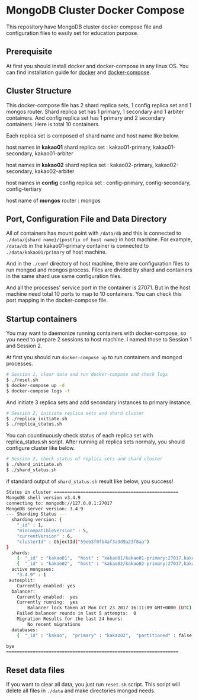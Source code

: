 # MongoDB Cluster Docker Compose

This repository have MongoDB cluster docker compose file and configuration files to easily set for education purpose.

## Prerequisite

At first you should install docker and docker-compose in any linux OS. You can find installation guide for [docker](https://docs.docker.com/engine/installation/linux/docker-ce/centos/) and [docker-compose](https://docs.docker.com/compose/install/).

## Cluster Structure

This docker-compose file has 2 shard replica sets, 1 config replica set and 1 mongos router. Shard replica set has 1 primary, 1 secondary and 1 arbiter containers. And config replica set has 1 primary and 2 secondary containers. Here is total 10 containers.

Each replica set is composed of shard name and host name like below.

host names in **kakao01** shard replica set
: kakao01-primary, kakao01-secondary, kakao01-arbiter

host names in **kakao02** shard replica set
: kakao02-primary, kakao02-secondary, kakao02-arbiter

host names in **config** config replica set
: config-primary, config-secondary, config-tertiary

host name of **mongos** router
: mongos

## Port, Configuration File and Data Directory

All of containers has mount point with `/data/db` and this is connected to `./data/{shard name}/{postfix of host name}` in host machine. For example, `/data/db` in the kakao01-primary container is connected to `./data/kakao01/primary` of host machine.

And in the `./conf` directory of host machine, there are configuration files to run mongod and mongos process. Files are divided by shard and containers in the same shard use same configuration files.

And all the processes' service port in the container is 27071. But in the host machine need total 10 ports to map to 10 containers. You can check this port mapping in the docker-compose file.

## Startup containers

You may want to daemonize running containers with docker-compose, so you need to prepare 2 sessions to host machine. I named those to Session 1 and Session 2.

At first you should run `docker-compose up` to run containers and mongod processes.

```bash
# Session 1, clear data and run docker-compose and check logs
$ ./reset.sh
$ docker-compose up -d
$ docker-compose logs -f
```

And initiate 3 replica sets and add secondary instances to primary instance.

```bash
# Session 2, initiate replica sets and shard cluster
$ ./replica_initiate.sh
$ ./replica_status.sh
```

You can countinuously check status of each replica set with replica_status.sh script. After running all replica sets normaly, you should configure cluster like below.

```bash
# Session 2, check status of replica sets and shard cluster
$ ./shard_initiate.sh
$ ./shard_status.sh
```

if standard output of `shard_status.sh` result like below, you success!

```bash
Status in cluster ===============================================
MongoDB shell version v3.4.9
connecting to: mongodb://127.0.0.1:27017
MongoDB server version: 3.4.9
--- Sharding Status ---
  sharding version: {
    "_id" : 1,
    "minCompatibleVersion" : 5,
    "currentVersion" : 6,
    "clusterId" : ObjectId("59eb3f0fb4af3a3d9a23f8aa")
}
  shards:
    {  "_id" : "kakao01",  "host" : "kakao01/kakao01-primary:27017,kakao01-secondary:27017",  "state" : 1 }
    {  "_id" : "kakao02",  "host" : "kakao02/kakao02-primary:27017,kakao02-secondary:27017",  "state" : 1 }
  active mongoses:
    "3.4.9" : 1
 autosplit:
    Currently enabled: yes
  balancer:
    Currently enabled:  yes
    Currently running:  yes
        Balancer lock taken at Mon Oct 23 2017 16:11:09 GMT+0000 (UTC) by ConfigServer:Balancer
    Failed balancer rounds in last 5 attempts:  0
    Migration Results for the last 24 hours:
        No recent migrations
  databases:
    {  "_id" : "kakao",  "primary" : "kakao02",  "partitioned" : false }

bye
=================================================================
```

## Reset data files

If you want to clear all data, you just run `reset.sh` script. This script will delete all files in `./data` and make directories mongod needs.
